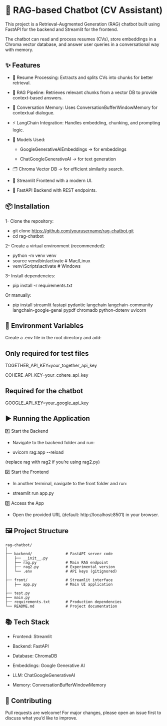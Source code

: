 # 🤖 RAG-based Chatbot (CV Assistant)

This project is a Retrieval-Augmented Generation (RAG) chatbot built using FastAPI for the backend and Streamlit for the frontend.

The chatbot can read and process resumes (CVs), store embeddings in a Chroma vector database, and answer user queries in a conversational way with memory.

## ✨ Features

- 📄 Resume Processing: Extracts and splits CVs into chunks for better retrieval.

- 🔎 RAG Pipeline: Retrieves relevant chunks from a vector DB to provide context-based answers.

- 🧠 Conversation Memory: Uses ConversationBufferWindowMemory for contextual dialogue.

- ⚡ LangChain Integration: Handles embedding, chunking, and prompting logic.

- 🧩 Models Used:

  - GoogleGenerativeAIEmbeddings → for embeddings

  - ChatGoogleGenerativeAI → for text generation

- 🗂 Chroma Vector DB → for efficient similarity search.

- 🎨 Streamlit Frontend with a modern UI.

- 🚀 FastAPI Backend with REST endpoints.

## 📦 Installation

1- Clone the repository:

  - git clone https://github.com/yourusername/rag-chatbot.git
  - cd rag-chatbot


2- Create a virtual environment (recommended):

  - python -m venv venv
  - source venv/bin/activate  # Mac/Linux
  - venv\Scripts\activate     # Windows


3- Install dependencies:

  - pip install -r requirements.txt


Or manually:

  - pip install streamlit fastapi pydantic langchain langchain-community langchain-google-genai pypdf chromadb python-dotenv uvicorn

## 🔑 Environment Variables

Create a .env file in the root directory and add:

## Only required for test files
TOGETHER_API_KEY=your_together_api_key

COHERE_API_KEY=your_cohere_api_key

## Required for the chatbot
GOOGLE_API_KEY=your_google_api_key

## ▶️ Running the Application
1️⃣ Start the Backend

  - Navigate to the backend folder and run:
  
  - uvicorn rag:app --reload
  
  
(replace rag with rag2 if you’re using rag2.py)

2️⃣ Start the Frontend

  - In another terminal, navigate to the front folder and run:

  - streamlit run app.py

3️⃣ Access the App

  - Open the provided URL (default: http://localhost:8501) in your browser.

## 🖼 Project Structure
```
rag-chatbot/
│
├── backend/               # FastAPI server code
│   ├── __init__.py
│   ├── rag.py             # Main RAG endpoint
│   ├── rag2.py            # Experimental version
│   └── .env               # API keys (gitignored)
│
├── front/                 # Streamlit interface
│   ├── app.py             # Main UI application
│
├── test.py                
├── main.py                
├── requirements.txt       # Production dependencies
└── README.md              # Project documentation
```

## 📚 Tech Stack

  - Frontend: Streamlit
  
  - Backend: FastAPI
  
  - Database: ChromaDB
  
  - Embeddings: Google Generative AI
  
  - LLM: ChatGoogleGenerativeAI
  
  - Memory: ConversationBufferWindowMemory
## 🤝 Contributing

Pull requests are welcome! For major changes, please open an issue first to discuss what you’d like to improve.
